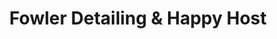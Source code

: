 ---
title: "Fowler Detailing & Happy Host"
url: /belmont/fowler-detailing-and-happy-host/
shop: car repair
---